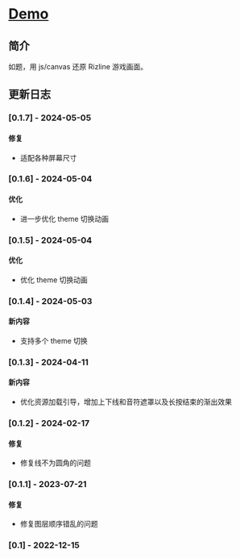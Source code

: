 # <!-- prettier-ignore -->[Demo](https://lchz&#104;3473.github.io/sim-rzc "Rizline 模拟器")

## 简介

如题，用 js/canvas 还原 Rizline 游戏画面。

## 更新日志

### [0.1.7] - 2024-05-05

#### 修复

- 适配各种屏幕尺寸

### [0.1.6] - 2024-05-04

#### 优化

- 进一步优化 theme 切换动画

### [0.1.5] - 2024-05-04

#### 优化

- 优化 theme 切换动画

### [0.1.4] - 2024-05-03

#### 新内容

- 支持多个 theme 切换

### [0.1.3] - 2024-04-11

#### 新内容

- 优化资源加载引导，增加上下线和音符遮罩以及长按结束的渐出效果

### [0.1.2] - 2024-02-17

#### 修复

- 修复线不为圆角的问题

### [0.1.1] - 2023-07-21

#### 修复

- 修复图层顺序错乱的问题

### [0.1] - 2022-12-15
